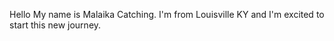 Hello My name is Malaika Catching. I'm from Louisville KY and I'm excited to start this new journey.
